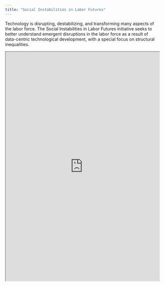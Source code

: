 ```yaml
---
title: "Social Instabilities in Labor Futures"
---
```


Technology is disrupting, destabilizing, and transforming many aspects of the labor force. The Social Instabilities in Labor Futures initiative seeks to better understand emergent disruptions in the labor force as a result of data-centric technological development, with a special focus on structural inequalities.

<iframe height="750" width="100%" src="https://ewelton.github.io/ktest/wiki.html#Social%20Instabilities%20in%20Labor%20Futures"></iframe>
